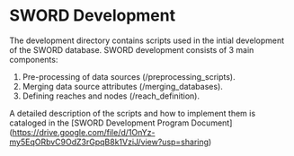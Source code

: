 # SWORD Development
The development directory contains scripts used in the intial development of the SWORD database. SWORD development consists of 3 main components:
1) Pre-processing of data sources (/preprocessing_scripts).
2) Merging data source attributes (/merging_databases).
3) Defining reaches and nodes (/reach_definition).

A detailed description of the scripts and how to implement them is cataloged in the [SWORD Development Program Document] (https://drive.google.com/file/d/1OnYz-my5EqORbvC9OdZ3rGpqB8k1VziJ/view?usp=sharing)